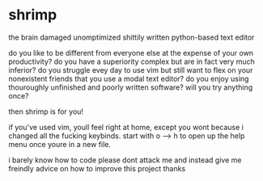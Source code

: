 # shrimp
the brain damaged unomptimized shittily written python-based text editor

do you like to be different from everyone else at the expense of your own productivity?
do you have a superiority complex but are in fact very much inferior?
do you struggle evey day to use vim but still want to flex on your nonexistent friends that you use a modal text editor?
do you enjoy using thouroughly unfinished and poorly written software?
will you try anything once? 

then shrimp is for you!

if you've used vim, youll feel right at home, except you wont because i changed all the fucking keybinds.
start with o --> h to open up the help menu once youre in a new file.

i barely know how to code please dont attack me and instead give me freindly advice on how to improve this project thanks
